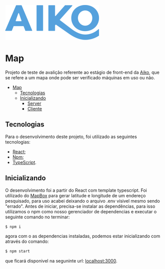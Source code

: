 ![Map](https://github.com/Biahellens/teste-frontend-estagio-v2-Bianca-Hellen/blob/master/front-end/src/assets/aiko.png)

# Map

Projeto de teste de avalição referente ao estágio de front-end da [Aiko](https://aiko.digital/), que se refere a um mapa onde pode ser verificado máquinas em uso ou não.
- [Map](#map)
  - [Tecnologias](#tecnologias)
  - [Inicializando](#inicializando)
    - [Server](#server)
    - [Cliente](#cliente)

## Tecnologias

Para o desenvolvimento deste projeto, foi utilizado as seguintes tecnologias:

- [React](https://pt-br.reactjs.org/);
- [Npm](https://yarnpkg.com/);
- [TypeScript](https://www.typescriptlang.org/).
## Inicializando
O desenvolvimento foi a partir do React com template typescript. Foi utilizado do [MapBox](https://www.mapbox.com/search-service) para gerar latitude e longitude de um endereço pesquisado, para uso acabei deixando o arquivo .env vísivel mesmo sendo "errado". Antes de iniciar, precisa-se instalar as dependências, para isso utilizamos o npm como nosso gerenciador de dependencias e executar o seguinte comando no terminar:

```bash
$ npm i
```

agora com o as dependencias instaladas, podemos estar inicializando com através do comando:

```bash
$ npm start
```

que ficará disponivel na seguninte url: [localhost:3000](http://localhost:3000).
